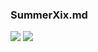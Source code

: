 ### SummerXix.md
![](https://x.imagefapusercontent.com/u/chinesesocal/8162685/1940250951/seynad003.jpg)
![](https://x.imagefapusercontent.com/u/chinesesocal/8162685/1941231802/seynad004.jpg)
